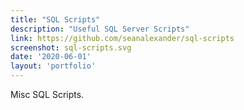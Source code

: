 ```yaml
---
title: "SQL Scripts"
description: "Useful SQL Server Scripts"
link: https://github.com/seanalexander/sql-scripts
screenshot: sql-scripts.svg
date: '2020-06-01'
layout: 'portfolio'
---
```


Misc SQL Scripts.
